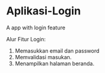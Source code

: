 # Aplikasi-Login
A app with login feature

Alur Fitur Login:
1. Memasukkan email dan password
2. Memvalidasi masukan.
3. Menampilkan halaman beranda.
